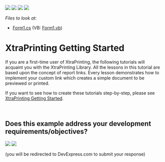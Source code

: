 <!-- default badges list -->
![](https://img.shields.io/endpoint?url=https://codecentral.devexpress.com/api/v1/VersionRange/128597797/13.1.4%2B)
[![](https://img.shields.io/badge/Open_in_DevExpress_Support_Center-FF7200?style=flat-square&logo=DevExpress&logoColor=white)](https://supportcenter.devexpress.com/ticket/details/E161)
[![](https://img.shields.io/badge/📖_How_to_use_DevExpress_Examples-e9f6fc?style=flat-square)](https://docs.devexpress.com/GeneralInformation/403183)
[![](https://img.shields.io/badge/💬_Leave_Feedback-feecdd?style=flat-square)](#does-this-example-address-your-development-requirementsobjectives)
<!-- default badges end -->
<!-- default file list -->
*Files to look at*:

* [Form1.cs](./CS/Form1.cs) (VB: [Form1.vb](./VB/Form1.vb))
<!-- default file list end -->
# XtraPrinting Getting Started


<p>If you are a first-time user of XtraPrinting, the following tutorials will acquaint you with the XtraPrinting Library. All the lessons in this tutorial are based upon the concept of report links. Every lesson demonstrates how to implement your custom link which creates a simple document to be previewed or printed.</p><p>If you want to see how to create these tutorials step-by-step, please see <a href="http://devexpress.com/Help/Content.aspx?help=XtraPrinting&document=CustomDocument99.htm">XtraPrinting Getting Started</a>.</p>

<br/>


<!-- feedback -->
## Does this example address your development requirements/objectives?

[<img src="https://www.devexpress.com/support/examples/i/yes-button.svg"/>](https://www.devexpress.com/support/examples/survey.xml?utm_source=github&utm_campaign=reporting-printing-library-get-started&~~~was_helpful=yes) [<img src="https://www.devexpress.com/support/examples/i/no-button.svg"/>](https://www.devexpress.com/support/examples/survey.xml?utm_source=github&utm_campaign=reporting-printing-library-get-started&~~~was_helpful=no)

(you will be redirected to DevExpress.com to submit your response)
<!-- feedback end -->
